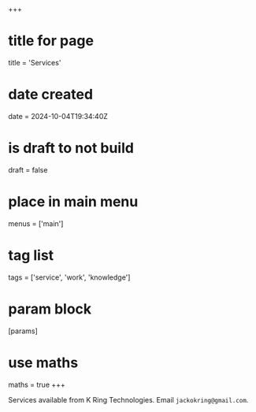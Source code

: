 +++
# title for page
title = 'Services'
# date created
date = 2024-10-04T19:34:40Z
# is draft to not build
draft = false
# place in main menu
menus = ['main']
# tag list
tags = ['service', 'work', 'knowledge']
# param block
[params]
# use maths
maths = true
+++

Services available from K Ring Technologies. Email `jackokring@gmail.com`.
